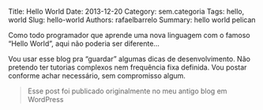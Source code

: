 Title: Hello World
Date: 2013-12-20
Category: sem.categoria
Tags: hello, world
Slug: hello-world
Authors: rafaelbarrelo
Summary: hello world pelican

Como todo programador que aprende uma nova linguagem com o famoso “Hello World”, aqui não poderia ser diferente…

Vou usar esse blog pra “guardar” algumas dicas de desenvolvimento. Não pretendo ter tutorias complexos nem frequência fixa definida. Vou postar conforme achar necessário, sem compromisso algum.

> Esse post foi publicado originalmente no meu antigo blog em WordPress
